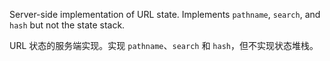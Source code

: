 Server-side implementation of URL state. Implements `pathname`, `search`, and `hash`
but not the state stack.

URL 状态的服务端实现。实现 `pathname`、`search` 和 `hash`，但不实现状态堆栈。